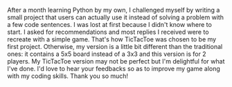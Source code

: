 After a month learning Python by my own, I challenged myself by writing a small project that users can actually use it instead of solving a problem with a few code sentences. I was lost at first because I didn't know where to start. I asked for recommendations and most replies I received were to recreate with a simple game. That's how TicTacToe was chosen to be my first project. Otherwise, my version is a little bit different than the traditional ones: it contains a 5x5 board instead of a 3x3 and this version is for 2 players. 
My TicTacToe version may not be perfect but I'm delightful for what I've done. I'd love to hear your feedbacks so as to improve my game along with my coding skills. Thank you so much!
